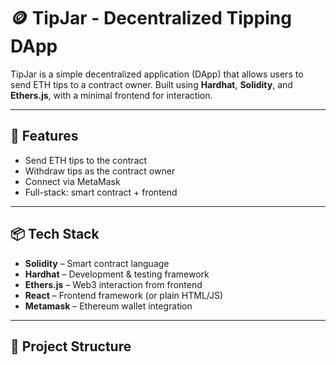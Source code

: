 # 🪙 TipJar - Decentralized Tipping DApp

TipJar is a simple decentralized application (DApp) that allows users to send ETH tips to a contract owner. Built using **Hardhat**, **Solidity**, and **Ethers.js**, with a minimal frontend for interaction.

---

## 🚀 Features

- Send ETH tips to the contract
- Withdraw tips as the contract owner
- Connect via MetaMask
- Full-stack: smart contract + frontend

---

## 📦 Tech Stack

- **Solidity** – Smart contract language
- **Hardhat** – Development & testing framework
- **Ethers.js** – Web3 interaction from frontend
- **React** – Frontend framework (or plain HTML/JS)
- **Metamask** – Ethereum wallet integration

---

## 📂 Project Structure

